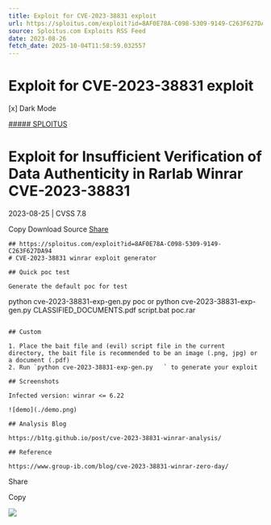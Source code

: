 ```yaml
---
title: Exploit for CVE-2023-38831 exploit
url: https://sploitus.com/exploit?id=8AF0E78A-C098-5309-9149-C263F627DA94&utm_source=rss&utm_medium=rss
source: Sploitus.com Exploits RSS Feed
date: 2023-08-26
fetch_date: 2025-10-04T11:58:59.032557
---
```


# Exploit for CVE-2023-38831 exploit

[x]
Dark Mode

[##### SPLOITUS](/)

# Exploit for Insufficient Verification of Data Authenticity in Rarlab Winrar CVE-2023-38831

2023-08-25 | CVSS 7.8

Copy
Download
Source
[Share](#share-url)

```
## https://sploitus.com/exploit?id=8AF0E78A-C098-5309-9149-C263F627DA94
# CVE-2023-38831 winrar exploit generator

## Quick poc test

Generate the default poc for test

```
python cve-2023-38831-exp-gen.py poc
or
python cve-2023-38831-exp-gen.py CLASSIFIED_DOCUMENTS.pdf script.bat  poc.rar
```

## Custom

1. Place the bait file and (evil) script file in the current directory, the bait file is recommended to be an image (.png, jpg) or a document (.pdf)
2. Run `python cve-2023-38831-exp-gen.py   ` to generate your exploit

## Screenshots

Infected version: winrar <= 6.22

![demo](./demo.png)

## Analysis Blog

https://b1tg.github.io/post/cve-2023-38831-winrar-analysis/

## Reference

https://www.group-ib.com/blog/cve-2023-38831-winrar-zero-day/
```

Share

Copy

![](https://mc.yandex.ru/watch/54912310)